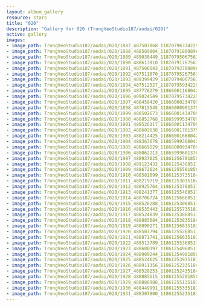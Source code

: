 ```yaml
---
layout: album_gallery
resource: stars
title: "020"
description: "Gallery for 020 (TrongVeoStudio187/aodai/020)"
active: gallery
images:
- image_path: TrongVeoStudio187/aodai/020/1887_487507868_1187079633422975_1188965737213983785_n.jpg
- image_path: TrongVeoStudio187/aodai/020/1888_488589804_1187079180089687_1582728718386155773_n.jpg
- image_path: TrongVeoStudio187/aodai/020/1889_489030449_1187079506756321_8873407809411280664_n.jpg
- image_path: TrongVeoStudio187/aodai/020/1890_488613910_1187079176756354_1037440448453824189_n.jpg
- image_path: TrongVeoStudio187/aodai/020/1891_487506543_1187079270089678_2376475302343299640_n.jpg
- image_path: TrongVeoStudio187/aodai/020/1892_487511070_1187079526756319_6479872923286023030_n.jpg
- image_path: TrongVeoStudio187/aodai/020/1893_489399429_1187079406756331_6034159419474178217_n.jpg
- image_path: TrongVeoStudio187/aodai/020/1894_487512527_1187079593422979_4467772198895469473_n.jpg
- image_path: TrongVeoStudio187/aodai/020/1895_487778279_1186600116804260_5416776304616925926_n.jpg
- image_path: TrongVeoStudio187/aodai/020/1896_489024549_1187079573422981_4164012231395233982_n.jpg
- image_path: TrongVeoStudio187/aodai/020/1897_488458420_1186600023470936_3854008492050282243_n.jpg
- image_path: TrongVeoStudio187/aodai/020/1898_487815545_1186600090137596_9018107863397617511_n.jpg
- image_path: TrongVeoStudio187/aodai/020/1899_488502673_1186600143470924_1877333471892798242_n.jpg
- image_path: TrongVeoStudio187/aodai/020/1900_488852768_1186599953470943_6956031248907440288_n.jpg
- image_path: TrongVeoStudio187/aodai/020/1901_488526117_1186600113470927_1529396146819478704_n.jpg
- image_path: TrongVeoStudio187/aodai/020/1902_488602638_1186600170137588_8155975938297046107_n.jpg
- image_path: TrongVeoStudio187/aodai/020/1903_488214425_1186600166804255_8366333352981856025_n.jpg
- image_path: TrongVeoStudio187/aodai/020/1904_488367678_1186599936804278_7951518597740994825_n.jpg
- image_path: TrongVeoStudio187/aodai/020/1905_488669529_1186600093470929_503317878641500559_n.jpg
- image_path: TrongVeoStudio187/aodai/020/1906_488062213_1186599960137609_2706982462406218112_n.jpg
- image_path: TrongVeoStudio187/aodai/020/1907_488937025_1186125670185038_9191932937132063548_n.jpg
- image_path: TrongVeoStudio187/aodai/020/1908_489123432_1186125436851728_2044544028063415989_n.jpg
- image_path: TrongVeoStudio187/aodai/020/1909_488672624_1186125550185050_1433431994929938112_n.jpg
- image_path: TrongVeoStudio187/aodai/020/1910_488581099_1186125373518401_4340657678006591403_n.jpg
- image_path: TrongVeoStudio187/aodai/020/1911_488219719_1186125303518408_2730998241589026480_n.jpg
- image_path: TrongVeoStudio187/aodai/020/1912_488925764_1186125376851734_6024840653823169362_n.jpg
- image_path: TrongVeoStudio187/aodai/020/1913_488241377_1186125546851717_1013361106667641325_n.jpg
- image_path: TrongVeoStudio187/aodai/020/1914_488706724_1186125666851705_2136589124128944257_n.jpg
- image_path: TrongVeoStudio187/aodai/020/1915_488526288_1186125306851741_6649277016696082124_n.jpg
- image_path: TrongVeoStudio187/aodai/020/1916_488535443_1186125573518381_671056011365229817_n.jpg
- image_path: TrongVeoStudio187/aodai/020/1917_488524839_1186125386851733_2376621413881399089_n.jpg
- image_path: TrongVeoStudio187/aodai/020/1918_488885684_1186125383518400_782371645131360158_n.jpg
- image_path: TrongVeoStudio187/aodai/020/1919_488090271_1186125683518370_3909757662360767501_n.jpg
- image_path: TrongVeoStudio187/aodai/020/1920_488507794_1186125526851719_1784336841896320831_n.jpg
- image_path: TrongVeoStudio187/aodai/020/1921_488871741_1186125663518372_8928433497019786665_n.jpg
- image_path: TrongVeoStudio187/aodai/020/1922_488513789_1186125536851718_5775270117004006827_n.jpg
- image_path: TrongVeoStudio187/aodai/020/1923_488680197_1186125496851722_6021076480095582504_n.jpg
- image_path: TrongVeoStudio187/aodai/020/1924_488909244_1186125490185056_864330106111662363_n.jpg
- image_path: TrongVeoStudio187/aodai/020/1925_488524625_1186125393518399_3856829558107413550_n.jpg
- image_path: TrongVeoStudio187/aodai/020/1926_488911356_1186125233518415_592910143904213088_n.jpg
- image_path: TrongVeoStudio187/aodai/020/1927_488528253_1186125243518414_4006670423746866339_n.jpg
- image_path: TrongVeoStudio187/aodai/020/1928_488885615_1186125520185053_2671283248476753653_n.jpg
- image_path: TrongVeoStudio187/aodai/020/1929_488886986_1186125513518387_2364199436027864894_n.jpg
- image_path: TrongVeoStudio187/aodai/020/1930_488449991_1186125533518385_95635058403431995_n.jpg
- image_path: TrongVeoStudio187/aodai/020/1931_488307800_1186125523518386_8024614766411968708_n.jpg
---
```


